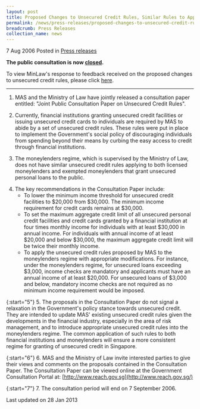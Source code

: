 ```yaml
---
layout: post
title: Proposed Changes to Unsecured Credit Rules, Similar Rules to Apply to Moneylenders
permalink: /news/press-releases/proposed-changes-to-unsecured-credit-rules-similar-rules-to-apply-to-moneylenders_1
breadcrumb: Press Releases
collection_name: news
---
```



7 Aug 2006 Posted in [Press releases](/news/press-releases)

**The public consultation is now <u>closed</u>.**

To view MinLaw's response to feedback received on the proposed changes to unsecured credit rules, please click [here](/news/press-releases/mas-and-minlaw-issue-responses-to-feedback-on-proposed-changes-to-unsecured-credit-rules).

---

1. MAS and the Ministry of Law have jointly released a consultation paper entitled: "Joint Public Consultation Paper on Unsecured Credit Rules". 

2. Currently, financial institutions granting unsecured credit facilities or issuing unsecured credit cards to individuals are required by MAS to abide by a set of unsecured credit rules. These rules were put in place to implement the Government's social policy of discouraging individuals from spending beyond their means by curbing the easy access to credit through financial institutions.

3. The moneylenders regime, which is supervised by the Ministry of Law, does not have similar unsecured credit rules applying to both licensed moneylenders and exempted moneylenders that grant unsecured personal loans to the public.


<ol start="4">
<li>The key recommendations in the Consultation Paper include:
<ul>

<li>To lower the minimum income threshold for unsecured credit facilities to $20,000 from $30,000. The minimum income requirement for credit cards remains at $30,000.</li>
<li>To set the maximum aggregate credit limit of all unsecured personal credit facilities and credit cards granted by a financial institution at four times monthly income for individuals with at least $30,000 in annual income. For individuals with annual income of at least $20,000 and below $30,000, the maximum aggregate credit limit will be twice their monthly income.</li>
<li>To apply the unsecured credit rules proposed by MAS to the moneylenders regime with appropriate modifications. For instance, under the moneylenders regime, for unsecured loans exceeding $3,000, income checks are mandatory and applicants must have an annual income of at least $20,000. For unsecured loans of $3,000 and below, mandatory income checks are not required as no minimum income requirement would be imposed.</li>

</ul>

</li>
</ol>

{:start="5"}
5. The proposals in the Consultation Paper do not signal a relaxation in the Government's policy stance towards unsecured credit. They are intended to update MAS' existing unsecured credit rules given the developments in the financial industry, especially in the area of risk management, and to introduce appropriate unsecured credit rules into the moneylenders regime. The common application of such rules to both financial institutions and moneylenders will ensure a more consistent regime for granting of unsecured credit in Singapore.

{:start="6"}
6. MAS and the Ministry of Law invite interested parties to give their views and comments on the proposals contained in the Consultation Paper. The Consultation Paper can be viewed online at the Government Consultation Portal at: [http://www.reach.gov.sg](http://www.reach.gov.sg/)

{:start="7"}
7. The consultation period will end on 7 September 2006.


<p class="right-side-updated">Last updated on 28 Jan 2013</p>

